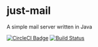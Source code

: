 # just-mail
A simple mail server written in Java

[![CircleCI Badge](https://circleci.com/gh/lukweb-de/just-mail/tree/master.png?circle-token=7b335d7a3da87b8198d62338d8303db3c0b552cb)](https://circleci.com/gh/lukweb-de/just-mail/tree/development)
[![Build Status](https://travis-ci.org/lukweb-de/just-mail.svg?branch=master)](https://travis-ci.org/lukweb-de/just-mail)